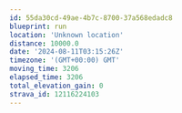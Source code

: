 ```yaml
---
id: 55da30cd-49ae-4b7c-8700-37a568edadc8
blueprint: run
location: 'Unknown location'
distance: 10000.0
date: '2024-08-11T03:15:26Z'
timezone: '(GMT+00:00) GMT'
moving_time: 3206
elapsed_time: 3206
total_elevation_gain: 0
strava_id: 12116224103
---
```

